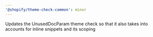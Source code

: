 ```yaml
---
'@shopify/theme-check-common': minor
---
```


Updates the UnusedDocParam theme check so that it also takes into accounts for inline snippets and its scoping
